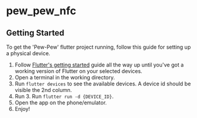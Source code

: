 # pew_pew_nfc

## Getting Started

To get the 'Pew-Pew' flutter project running, follow this guide for setting up a physical device.

1. Follow [Flutter's getting started](https://docs.flutter.dev/get-started/install) guide all the way up until you've got a working version of Flutter on your selected devices.
2. Open a terminal in the working directory.
3. Run `flutter devices` to see the available devices. A device id should be visible the 2nd column.
4. Run 3. Run `flutter run -d {DEVICE_ID}`.
5. Open the app on the phone/emulator.
6. Enjoy!
